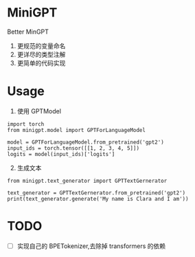 # MiniGPT

Better MinGPT
1. 更规范的变量命名
2. 更详尽的类型注解
3. 更简单的代码实现

# Usage

1. 使用 GPTModel
```
import torch
from minigpt.model import GPTForLanguageModel

model = GPTForLanguageModel.from_pretrained('gpt2')
input_ids = torch.tensor([[1, 2, 3, 4, 5]])
logits = model(input_ids)['logits']
```
2. 生成文本
```
from minigpt.text_generator import GPTTextGernerator

text_generator = GPTTextGernerator.from_pretrained('gpt2')
print(text_generator.generate('My name is Clara and I am'))
```

# TODO
- [ ] 实现自己的 BPETokenizer,去除掉 transformers 的依赖
